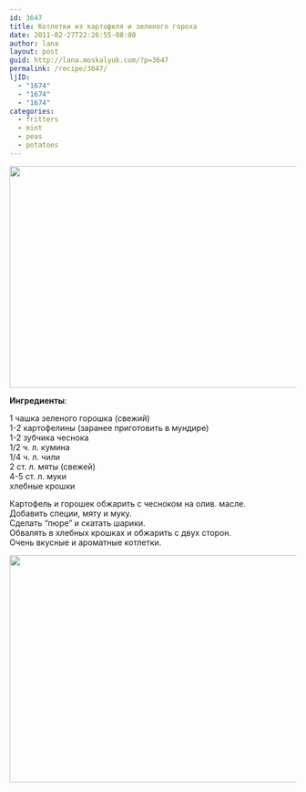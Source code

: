 ```yaml
---
id: 3647
title: Котлетки из картофеля и зеленого гороха
date: 2011-02-27T22:26:55-08:00
author: lana
layout: post
guid: http://lana.moskalyuk.com/?p=3647
permalink: /recipe/3647/
ljID:
  - "1674"
  - "1674"
  - "1674"
categories:
  - fritters
  - mint
  - peas
  - potatoes
---
```

<img loading="lazy" class="alignnone" title="pea and potato fritters" src="http://farm6.static.flickr.com/5212/5484807112_6c79485610_z.jpg" alt="" width="640" height="389" />

**Ингредиенты**:

1 чашка зеленого горошка (свежий)  
1-2 картофелины (заранее приготовить в мундире)  
1-2 зубчика чеснока  
1/2 ч. л. кумина  
1/4 ч. л. чили  
2 ст. л. мяты (свежей)  
4-5 ст. л. муки  
хлебные крошки

Картофель и горошек обжарить с чесноком на олив. масле.  
Добавить специи, мяту и муку.  
Сделать &#8220;пюре&#8221; и скатать шарики.  
Обвалять в хлебных крошках и обжарить с двух сторон.  
Очень вкусные и ароматные котлетки.

<img loading="lazy" class="alignnone" title="pea and potato fritters" src="http://farm6.static.flickr.com/5051/5484204855_8132c1010c_z.jpg" alt="" width="640" height="399" />